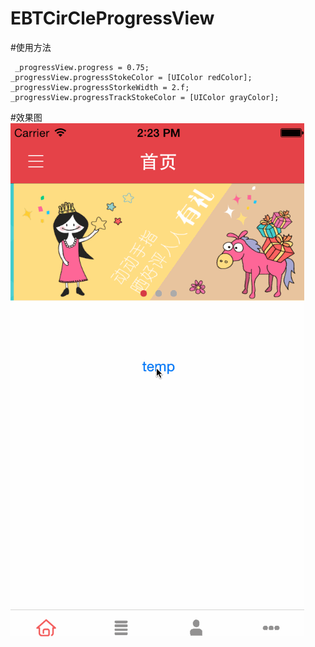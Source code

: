 # EBTCirCleProgressView
#使用方法

     _progressView.progress = 0.75;
    _progressView.progressStokeColor = [UIColor redColor];
    _progressView.progressStorkeWidth = 2.f;
    _progressView.progressTrackStokeColor = [UIColor grayColor];


#效果图
![Image](https://github.com/KBvsMJ/EBTCirCleProgressView/blob/master/demo/1.gif)

